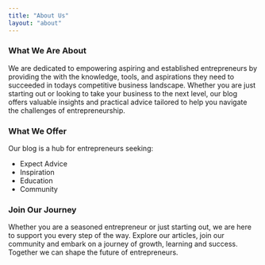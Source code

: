 ```yaml
---
title: "About Us"
layout: "about"
---
```


### What We Are About
We are dedicated to empowering aspiring and established entrepreneurs by providing the with the knowledge, tools, and aspirations they need to succeeded in todays competitive business landscape. Whether you are just starting out or looking to take your business to the next level, our blog offers valuable insights and practical advice tailored to help you navigate the challenges of entrepreneurship.

### What We Offer
Our blog is a hub for entrepreneurs seeking:
- Expect Advice
- Inspiration
- Education
- Community

### Join Our Journey
Whether you are a seasoned entrepreneur or just starting out, we are here to support you every step of the way. Explore our articles, join our community and embark on a journey of growth, learning and success.
Together we can shape the future of entrepreneurs.